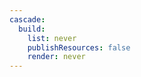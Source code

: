 ```yaml
---
cascade:
  build:
    list: never
    publishResources: false
    render: never
---
```


<!--
Files within this headless branch bundle are Markdown snippets. Each file must contain front matter delimiters, though front matter fields are not required.

Include the rendered content using the "include" shortcode.
-->
